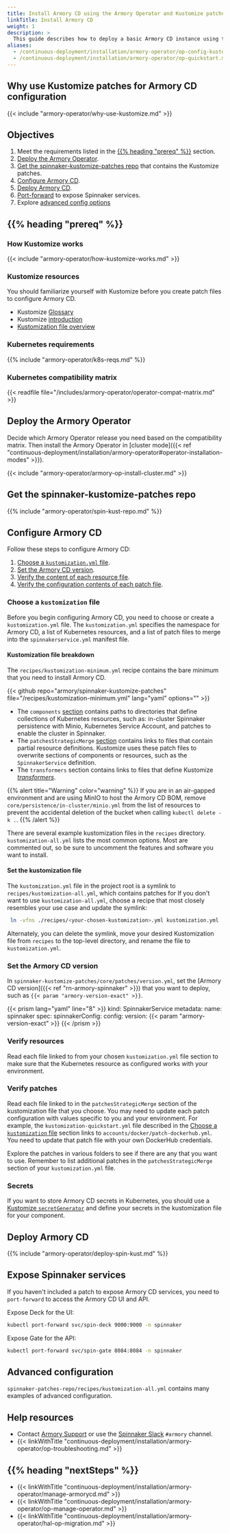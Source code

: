 ```yaml
---
title: Install Armory CD using the Armory Operator and Kustomize patches
linkTitle: Install Armory CD
weight: 1
description: >
  This guide describes how to deploy a basic Armory CD instance using the Armory Operator and Kustomize patches. You can use this instance as a starting point for configuring advanced features.
aliases:
  - /continuous-deployment/installation/armory-operator/op-config-kustomize.md  
  - /continuous-deployment/installation/armory-operator/op-quickstart.md
---
```


## Why use Kustomize patches for Armory CD configuration

{{< include "armory-operator/why-use-kustomize.md" >}}

## Objectives

1. Meet the requirements listed in the [{{% heading "prereq" %}}](#before-you-begin) section.
1. [Deploy the Armory Operator](#deploy-the-spinnaker-operator).
1. [Get the spinnaker-kustomize-patches repo](#get-the-spinnaker-kustomize-patches-repo) that contains the Kustomize patches.
1. [Configure Armory CD](#configure-armory-cd).
1. [Deploy Armory CD](#deploy-armory-cd).
1. [Port-forward](#port-forward-to-expose-spinnaker-services-locally) to expose Spinnaker services.
1. Explore [advanced config options](#advanced-config-options)

## {{% heading "prereq" %}}

### How Kustomize works

{{< include "armory-operator/how-kustomize-works.md" >}}

### Kustomize resources

You should familiarize yourself with Kustomize before you create patch files to configure Armory CD.

* Kustomize [Glossary](https://kubectl.docs.kubernetes.io/references/kustomize/glossary/)
* Kustomize [introduction](https://kubectl.docs.kubernetes.io/guides/introduction/kustomize/)
* [Kustomization file overview](https://kubectl.docs.kubernetes.io/references/kustomize/kustomization/)

### Kubernetes requirements

{{% include "armory-operator/k8s-reqs.md" %}}

### Kubernetes compatibility matrix

{{< readfile file="/includes/armory-operator/operator-compat-matrix.md" >}}

## Deploy the Armory Operator 

Decide which Armory Operator release you need based on the compatibility matrix. Then install the Armory Operator in [cluster mode]({{< ref "continuous-deployment/installation/armory-operator#operator-installation-modes" >}}).

{{< include "armory-operator/armory-op-install-cluster.md" >}}

## Get the spinnaker-kustomize-patches repo

{{% include "armory-operator/spin-kust-repo.md" %}}

## Configure Armory CD

Follow these steps to configure Armory CD:

1. [Choose a `kustomization.yml` file](#choose-a-kustomization-file).
1. [Set the Armory CD version](#set-the-spinnaker-version).
1. [Verify the content of each resource file](#verify-resources).
1. [Verify the configuration contents of each patch file](#verify-patches).

### Choose a `kustomization` file

Before you begin configuring Armory CD, you need to choose or create a `kustomization.yml` file. The `kustomization.yml` specifies the namespace for Armory CD, a list of Kubernetes resources, and a list of patch files to
merge into the `spinnakerservice.yml` manifest file. 

#### Kustomization file breakdown

The `recipes/kustomization-minimum.yml` recipe contains the bare minimum that you need to install Armory CD.

{{< github repo="armory/spinnaker-kustomize-patches" file="/recipes/kustomization-minimum.yml" lang="yaml" options="" >}}

* The `components` [section](https://kubectl.docs.kubernetes.io/guides/config_management/components/) contains paths to directories that define collections of Kubernetes resources, such as: in-cluster Spinnaker persistence with Minio, Kubernetes
  Service Account, and patches to enable the cluster in Spinnaker.
* The `patchesStrategicMerge` [section](https://kubectl.docs.kubernetes.io/references/kustomize/kustomization/patchesstrategicmerge/) contains links to files that contain partial resource definitions. Kustomize uses these patch files to overwrite sections of components or resources, such as the `SpinnakerService` definition.
* The `transformers` section contains links to files that define Kustomize [_transformers_](https://kubectl.docs.kubernetes.io/references/kustomize/glossary/#transformer).

{{% alert title="Warning" color="warning" %}}
If you are in an air-gapped environment and are using MinIO to host the Armory
CD BOM, remove `core/persistence/in-cluster/minio.yml` from the list of resources to
prevent the accidental deletion of the bucket when calling `kubectl delete -k
.`.
{{% /alert %}}

There are several example kustomization files in the `recipes` directory. `kustomization-all.yml` lists the most common options. Most are commented out, so be sure to uncomment the features and software you want to install.

#### Set the kustomization file

The `kustomization.yml` file in the project root is a symlink to `recipes/kustomization-all.yml`, which contains patches for If you don't want to use `kustomization-all.yml`, choose a recipe that most closely resembles your use case and update the symlink:

```bash
 ln -vfns ./recipes/<your-chosen-kustomization>.yml kustomization.yml
 ```

Alternately, you can delete the symlink, move your desired Kustomization file from `recipes` to the top-level directory, and rename the file to `kustomization.yml`.

### Set the Armory CD version

In `spinnaker-kustomize-patches/core/patches/version.yml`, set the [Armory CD version]({{< ref "rn-armory-spinnaker" >}}) that you want to deploy, such as `{{< param "armory-version-exact" >}}`.

{{< prism lang="yaml" line="8" >}}
kind: SpinnakerService
metadata:
  name: spinnaker
spec:
  spinnakerConfig:
    config:
      version: {{< param "armory-version-exact" >}}
{{< /prism >}}

### Verify resources

Read each file linked to from your chosen `kustomization.yml` file section to make sure that the Kubernetes resource as configured works with your environment.

### Verify patches

Read each file linked to in the `patchesStrategicMerge` section of the kustomization file that you choose. You may need to update each patch configuration with values specific to you and your environment. For example, the `kustomization-quickstart.yml` file described in the [Choose a `kustomization` file](#choose-a-kustomization-file) section links to `accounts/docker/patch-dockerhub.yml`. You need to update that patch file with your own DockerHub credentials.

Explore the patches in various folders to see if there are any that you want to use. Remember to list additional patches in the `patchesStrategicMerge` section of your `kustomization.yml` file.

### Secrets

If you want to store Armory CD secrets in Kubernetes, you should use a [Kustomize `secretGenerator`](https://kubernetes.io/docs/tasks/configmap-secret/managing-secret-using-kustomize/) and define your secrets in the kustomization file for your component. 

## Deploy Armory CD

{{% include "armory-operator/deploy-spin-kust.md" %}}

## Expose Spinnaker services

If you haven't included a patch to expose Armory CD services, you need to `port-forward` to access the Armory CD UI and API.

Expose Deck for the UI:

```bash
kubectl port-forward svc/spin-deck 9000:9000 -n spinnaker
```

Expose Gate for the API:

```bash
kubectl port-forward svc/spin-gate 8084:8084 -n spinnaker
```

## Advanced configuration

<!-- this is lame. expand later -->

`spinnaker-patches-repo/recipes/kustomization-all.yml` contains many examples of advanced configuration.

## Help resources

* Contact [Armory Support](https://support.armory.io/) or use the [Spinnaker Slack](https://join.spinnaker.io/) `#armory` channel.
* {{< linkWithTitle "continuous-deployment/installation/armory-operator/op-troubleshooting.md" >}}

## {{% heading "nextSteps" %}}

* {{< linkWithTitle "continuous-deployment/installation/armory-operator/manage-armorycd.md" >}}
* {{< linkWithTitle "continuous-deployment/installation/armory-operator/op-manage-operator.md" >}}
* {{< linkWithTitle "continuous-deployment/installation/armory-operator/hal-op-migration.md" >}}

